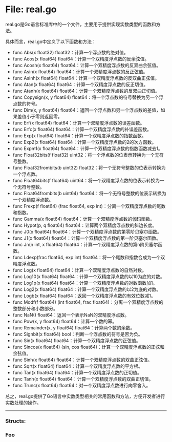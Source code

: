 # File: real.go

real.go是Go语言标准库中的一个文件，主要用于提供实现实数类型的函数和方法。

具体而言，real.go中定义了以下函数和方法：

- func Abs(x float32) float32：计算一个浮点数的绝对值。
- func Acos(x float64) float64：计算一个双精度浮点数的反余弦值。
- func Acosh(x float64) float64：计算一个双精度浮点数的反双曲余弦值。
- func Asin(x float64) float64：计算一个双精度浮点数的反正弦值。
- func Asinh(x float64) float64：计算一个双精度浮点数的反双曲正弦值。
- func Atan(x float64) float64：计算一个双精度浮点数的反正切值。
- func Atanh(x float64) float64：计算一个双精度浮点数的反双曲正切值。
- func Copysign(x, y float64) float64：将一个浮点数的符号替换为另一个浮点数的符号。
- func Dim(x, y float64) float64：返回一个浮点数和另一个浮点数的差值，如果差值小于零则返回零。
- func Erf(x float64) float64：计算一个双精度浮点数的误差函数。
- func Erfc(x float64) float64：计算一个双精度浮点数的补误差函数。
- func Exp(x float64) float64：计算一个双精度浮点数的指数函数。
- func Exp2(x float64) float64：计算一个双精度浮点数的2的次方函数。
- func Expm1(x float64) float64：计算一个双精度浮点数的指数函数减去1。
- func Float32bits(f float32) uint32：将一个浮点数的位表示转换为一个无符号整数。
- func Float32frombits(b uint32) float32：将一个无符号整数的位表示转换为一个浮点数。
- func Float64bits(f float64) uint64：将一个双精度浮点数的位表示转换为一个无符号整数。
- func Float64frombits(b uint64) float64：将一个无符号整数的位表示转换为一个双精度浮点数。
- func Frexp(f float64) (frac float64, exp int)：分离一个双精度浮点数的尾数和指数。
- func Gamma(x float64) float64：计算一个双精度浮点数的伽玛函数。
- func Hypot(p, q float64) float64：计算两个双精度浮点数的斜边长度。
- func J0(x float64) float64：计算一个双精度浮点数的第零阶贝塞尔函数。
- func J1(x float64) float64：计算一个双精度浮点数的第一阶贝塞尔函数。
- func Jn(n int, x float64) float64：计算一个双精度浮点数的第n阶贝塞尔函数。
- func Ldexp(frac float64, exp int) float64：将一个尾数和指数合成为一个双精度浮点数。
- func Log(x float64) float64：计算一个双精度浮点数的自然对数。
- func Log10(x float64) float64：计算一个双精度浮点数的以10为底的对数。
- func Log1p(x float64) float64：计算一个双精度浮点数的对数函数加1。
- func Log2(x float64) float64：计算一个双精度浮点数的以2为底的对数。
- func Logb(x float64) float64：返回一个双精度浮点数的有效位数减1。
- func Modf(f float64) (int float64, frac float64)：分离一个双精度浮点数的整数部分和小数部分。
- func NaN() float64：返回一个表示NaN的双精度浮点数。
- func Pow(x, y float64) float64：计算一个数的幂。
- func Remainder(x, y float64) float64：计算两个数的余数。
- func Signbit(x float64) bool：判断一个浮点数的符号是否为负。
- func Sin(x float64) float64：计算一个双精度浮点数的正弦值。
- func Sincos(x float64) (sin, cos float64)：计算一个双精度浮点数的正弦和余弦值。
- func Sinh(x float64) float64：计算一个双精度浮点数的双曲正弦值。
- func Sqrt(x float64) float64：计算一个双精度浮点数的平方根。
- func Tan(x float64) float64：计算一个双精度浮点数的正切值。
- func Tanh(x float64) float64：计算一个双精度浮点数的双曲正切值。
- func Trunc(x float64) float64：对一个双精度浮点数进行向零舍入。

总之，real.go提供了Go语言中实数类型相关的常用函数和方法，方便开发者进行实数处理的操作。




---

### Structs:

### Foo





